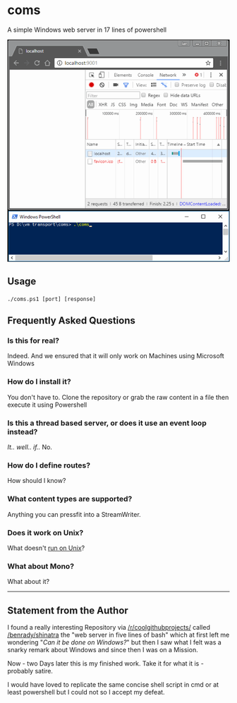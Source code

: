 # coms
A simple Windows web server in 17 lines of powershell

![Alt text](presentation.gif?raw=true "A brief presentation of the result")

## Usage

`./coms.ps1 [port] [response]`

## Frequently Asked Questions

### Is this for real?

Indeed. And we ensured that it will only work on Machines using Microsoft Windows

### How do I install it?

You don't have to. Clone the repository or grab the raw content in a file then execute it using Powershell

### Is this a thread based server, or does it use an event loop instead?

*It.. well.. if..* No.

### How do I define routes?

How should I know?

### What content types are supported?

Anything you can pressfit into a StreamWriter.

### Does it work on Unix?

What doesn't [run on Unix](https://azure.microsoft.com/en-us/blog/powershell-is-open-sourced-and-is-available-on-linux/)?

### What about Mono?

What about it?

---

## Statement from the Author

I found a really interesting Repository via [/r/coolgithubprojects/](www.reddit.com/r/coolgithubprojects/) called [/benrady/shinatra](https://github.com/benrady/shinatra) the "web server in five lines of bash"
which at first left me wondering "*Can it be done on Windows?*" but then I saw what I felt was a snarky remark about Windows and since then I was on a Mission.

Now - two Days later this is my finished work. Take it for what it is - probably satire.

I would have loved to replicate the same concise shell script in cmd or at least powershell but I could not so I accept my defeat.